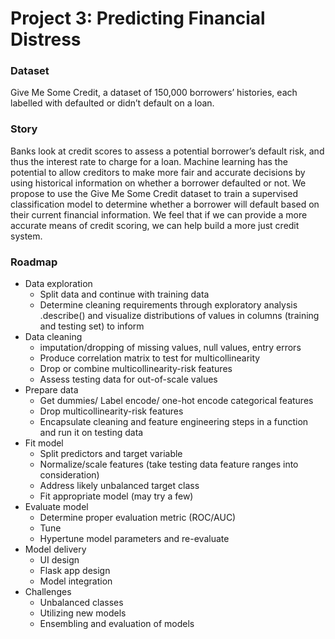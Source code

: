 # Project 3: Predicting Financial Distress

### Dataset
Give Me Some Credit, a dataset of 150,000 borrowers’ histories, each labelled with defaulted or didn’t default on a loan.

### Story
Banks look at credit scores to assess a potential borrower’s default risk, and thus the interest rate to charge for a loan. Machine learning has the potential to allow creditors to make more fair and accurate decisions by using historical information on whether a borrower defaulted or not.
We propose to use the Give Me Some Credit dataset to train a supervised classification model to determine whether a borrower will default based on their current financial information. We feel that if we can provide a more accurate means of credit scoring, we can help build a more just credit system.

### Roadmap
- Data exploration
    - Split data and continue with training data
    - Determine cleaning requirements through exploratory analysis .describe() and visualize distributions of values in columns (training and testing set) to inform
- Data cleaning
    - imputation/dropping of missing values, null values, entry errors
    - Produce correlation matrix to test for multicollinearity
    - Drop or combine multicollinearity-risk features
    - Assess testing data for out-of-scale values
- Prepare data
    - Get dummies/ Label encode/ one-hot encode categorical features
    - Drop multicollinearity-risk features
    - Encapsulate cleaning and feature engineering steps in a function and run it on testing data
- Fit model
    - Split predictors and target variable
    - Normalize/scale features (take testing data feature ranges into consideration)
    - Address likely unbalanced target class
    - Fit appropriate model (may try a few)
- Evaluate model
    - Determine proper evaluation metric (ROC/AUC)
    - Tune
    - Hypertune model parameters and re-evaluate
- Model delivery
    - UI design
    - Flask app design
    - Model integration
- Challenges
    - Unbalanced classes
    - Utilizing new models
    - Ensembling and evaluation of models
